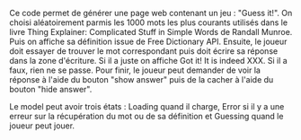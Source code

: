 Ce code permet de générer une page web contenant un jeu : "Guess it!".  On choisi aléatoirement parmis les
1000 mots les plus courants utilisés dans le livre Thing Explainer: Complicated Stuff in Simple Words de Randall Munroe. Puis on affiche sa définition issue de Free Dictionary API. 
Ensuite, le joueur doit essayer de trouver le mot correspondant puis doit écrire sa réponse dans la zone d'écriture.
Si il a juste  on affiche Got it! It is indeed XXX. Si il a faux, rien ne se passe.
Pour finir, le joueur peut demander de voir la réponse à l'aide du bouton "show answer" puis de la cacher à l'aide du bouton "hide answer".

Le model peut avoir trois états : Loading quand il charge, Error si il y a une erreur sur la récupération du mot ou de sa définition et Guessing quand le joueur peut jouer.
